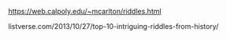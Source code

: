 https://web.calpoly.edu/~mcarlton/riddles.html






listverse.com/2013/10/27/top-10-intriguing-riddles-from-history/






























































































































